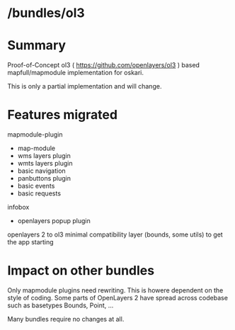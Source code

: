 
/bundles/ol3
=======================


# Summary

Proof-of-Concept ol3 ( https://github.com/openlayers/ol3 ) based mapfull/mapmodule implementation
for oskari.

This is only a partial implementation and will change. 

# Features migrated

mapmodule-plugin 
- map-module
- wms layers plugin
- wmts layers plugin
- basic navigation 
- panbuttons plugin
- basic events
- basic requests

infobox
- openlayers popup plugin
 
openlayers 2 to ol3 minimal compatibility layer (bounds, some utils) to get the app starting


# Impact on other bundles

Only mapmodule plugins need rewriting. This is howere dependent on the style of coding.
Some parts of OpenLayers 2 have spread across codebase such as basetypes Bounds, Point, ...

Many bundles require no changes at all.
 
